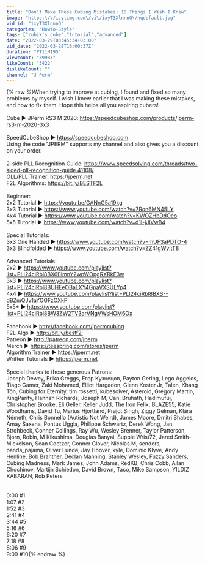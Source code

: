 ```yaml
---
title: "Don't Make These Cubing Mistakes: 10 Things I Wish I Knew"
image: "https:\/\/i.ytimg.com\/vi\/ixyT3XlnnnQ\/hqdefault.jpg"
vid_id: "ixyT3XlnnnQ"
categories: "Howto-Style"
tags: ["rubik's cube","tutorial","advanced"]
date: "2022-03-29T03:45:34+03:00"
vid_date: "2022-03-28T16:00:37Z"
duration: "PT11M19S"
viewcount: "39983"
likeCount: "3422"
dislikeCount: ""
channel: "J Perm"
---
```

{% raw %}When trying to improve at cubing, I found and fixed so many problems by myself. I wish I knew earlier that I was making these mistakes, and how to fix them. Hope this helps all you aspiring cubers!<br /><br />Cube ► JPerm RS3 M 2020: <a rel="nofollow" target="blank" href="https://speedcubeshop.com/products/jperm-rs3-m-2020-3x3">https://speedcubeshop.com/products/jperm-rs3-m-2020-3x3</a><br /><br />SpeedCubeShop ► <a rel="nofollow" target="blank" href="https://speedcubeshop.com">https://speedcubeshop.com</a><br />Using the code &quot;JPERM&quot; supports my channel and also gives you a discount on your order.<br /><br />2-side PLL Recognition Guide: <a rel="nofollow" target="blank" href="https://www.speedsolving.com/threads/two-sided-pll-recognition-guide.41108/">https://www.speedsolving.com/threads/two-sided-pll-recognition-guide.41108/</a><br />OLL/PLL Trainer: <a rel="nofollow" target="blank" href="https://jperm.net">https://jperm.net</a><br />F2L Algorithms: <a rel="nofollow" target="blank" href="https://bit.ly/BESTF2L">https://bit.ly/BESTF2L</a><br /><br />Beginner:<br />2x2 Tutorial ► <a rel="nofollow" target="blank" href="https://youtu.be/GANnG5a19kg">https://youtu.be/GANnG5a19kg</a><br />3x3 Tutorial ► <a rel="nofollow" target="blank" href="https://www.youtube.com/watch?v=7Ron6MN45LY">https://www.youtube.com/watch?v=7Ron6MN45LY</a><br />4x4 Tutorial ► <a rel="nofollow" target="blank" href="https://www.youtube.com/watch?v=KWOZHbDdOeo">https://www.youtube.com/watch?v=KWOZHbDdOeo</a><br />5x5 Tutorial ► <a rel="nofollow" target="blank" href="https://www.youtube.com/watch?v=d1I-jJlVwB4">https://www.youtube.com/watch?v=d1I-jJlVwB4</a><br /><br />Special Tutorials:<br />3x3 One Handed ► <a rel="nofollow" target="blank" href="https://www.youtube.com/watch?v=mUF3aPDTO-4">https://www.youtube.com/watch?v=mUF3aPDTO-4</a><br />3x3 Blindfolded ► <a rel="nofollow" target="blank" href="https://www.youtube.com/watch?v=ZZ41gWvltT8">https://www.youtube.com/watch?v=ZZ41gWvltT8</a><br /><br />Advanced Tutorials:<br />2x2 ► <a rel="nofollow" target="blank" href="https://www.youtube.com/playlist?list=PLI24ciRbl8BX6l1lmnY2wpWOpgRXRkE3w">https://www.youtube.com/playlist?list=PLI24ciRbl8BX6l1lmnY2wpWOpgRXRkE3w</a><br />3x3 ► <a rel="nofollow" target="blank" href="https://www.youtube.com/playlist?list=PLI24ciRbl8BUHEeOBaLXY4GpaVXSULYp4">https://www.youtube.com/playlist?list=PLI24ciRbl8BUHEeOBaLXY4GpaVXSULYp4</a><br />4x4 ► <a rel="nofollow" target="blank" href="https://www.youtube.com/playlist?list=PLI24ciRbl8BXS--dBZmQJv1aYOGFzOXkP">https://www.youtube.com/playlist?list=PLI24ciRbl8BXS--dBZmQJv1aYOGFzOXkP</a><br />5x5+ ► <a rel="nofollow" target="blank" href="https://www.youtube.com/playlist?list=PLI24ciRbl8BW3ZW2TV3arVNgVWsHOM6Ox">https://www.youtube.com/playlist?list=PLI24ciRbl8BW3ZW2TV3arVNgVWsHOM6Ox</a><br /><br />Facebook ► <a rel="nofollow" target="blank" href="http://facebook.com/jpermcubing">http://facebook.com/jpermcubing</a><br />F2L Algs ► <a rel="nofollow" target="blank" href="http://bit.ly/bestf2l">http://bit.ly/bestf2l</a><br />Patreon ► <a rel="nofollow" target="blank" href="http://patreon.com/jperm">http://patreon.com/jperm</a><br />Merch ► <a rel="nofollow" target="blank" href="https://teespring.com/stores/jperm">https://teespring.com/stores/jperm</a><br />Algorithm Trainer ► <a rel="nofollow" target="blank" href="https://jperm.net">https://jperm.net</a><br />Written Tutorials ► <a rel="nofollow" target="blank" href="https://jperm.net">https://jperm.net</a><br /><br />Special thanks to these generous Patrons:<br />Joseph Dewey, Erika Greggs, Егор Кузнецов, Payton Gering, Lego Aggelos, Tiago Gamer, Zaki Mohamed, Elliot Hargadon, Glenn Koster Jr, Talen, Khang Tôn, Cubing for Eternity, tim rossetti, kubesolver, Asteroid, Gregory Martin, KingParity, Hannah Richards, Joseph M, Can, Bruhath, Hadimufuj, Christopher Brooke, Eli Geller, Keller Judd, The Iron Felix, BLAZE55, Katie Woodhams, David Tu, Marius Hjortland, Prajot Singh, Ziggy Gelman, Klára Németh, Chris Bonnello (Autistic Not Weird), James Moore, Dmitri Shabes, Amay Saxena, Pontus Uggla, Philippe Schwartz, Derek Wong, Jan Strohbeck, Conner Collings, Ray Wu, Wesley Brenner, Taylor Patterson, Bjorn, Robin, M Kikushima, Douglas Banyai, Supple Wrist72, Jared Smith-Mickelson, Sean Coetzer, Conner Glover, Nicolas.M, senders, panda_pajama, Oliver Lundø, Jay Hoover, kyle, Dominic Klyve, Andy Henline, Bob Brantner, Declan Manning, Stanley Wesley, Fuzzy Sanders, Cubing Madness, Mark James, John Adams, RedKB, Chris Cobb, Allan Chochinov, Martijn Schiedon, David Brown, Taco, Mike Sampson, YILDIZ KABARAN, Rob Peters<br /><br /><br />0:00 #1<br />1:07 #2<br />1:52 #3<br />2:41 #4<br />3:44 #5<br />5:16 #6<br />6:20 #7<br />7:18 #8<br />8:06 #9<br />9:09 #10{% endraw %}
